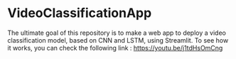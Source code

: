 # VideoClassificationApp
The ultimate goal of this repository is to make a web app to deploy a video classification model, based on CNN and LSTM, using Streamlit.
To see how it works, you can check the following link : https://youtu.be/j1tdHsOmCng

